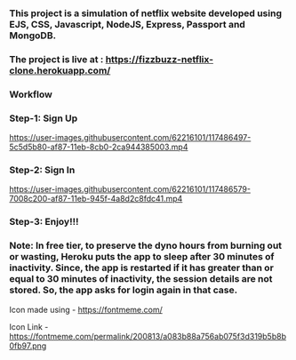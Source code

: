 ### This project is a simulation of netflix website developed using EJS, CSS, Javascript, NodeJS, Express, Passport and MongoDB.

### The project is live at : https://fizzbuzz-netflix-clone.herokuapp.com/

### Workflow

### Step-1: Sign Up


https://user-images.githubusercontent.com/62216101/117486497-5c5d5b80-af87-11eb-8cb0-2ca944385003.mp4



### Step-2: Sign In


https://user-images.githubusercontent.com/62216101/117486579-7008c200-af87-11eb-945f-4a8d2c8fdc41.mp4



### Step-3: Enjoy!!!


### Note: In free tier, to preserve the dyno hours from burning out or wasting, Heroku puts the app to sleep after 30 minutes of inactivity. Since, the app is restarted if it has greater than or equal to 30 minutes of inactivity, the session details are not stored. So, the app asks for login again in that case.

Icon made using - https://fontmeme.com/

Icon Link - https://fontmeme.com/permalink/200813/a083b88a756ab075f3d319b5b8b0fb97.png
